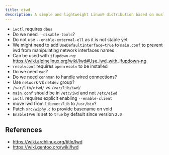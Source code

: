 ```yaml
---
title: eiwd
description: A simple and lightweight Linux® distribution based on musl libc and toybox
---
```


- `iwctl` requires `dbus`
- Do we need `--disable-tools`?
- Do not use `--enable-external-ell` as it is not stable yet
- We might need to add `UseDefaultInterface=true` to `main.conf` to prevent iwd from manipulating network interfaces names
- Can be used with `ifupdown-ng`: https://wiki.alpinelinux.org/wiki/Iwd#Use_iwd_with_ifupdown-ng
- `resolvconf` requires `openresolv` to be installed
- Do we need `ead`?
- Do we need `connman` to handle wired connections?
- Use `network` vs `netdev` group?
- `/var/lib/eiwd/` vs `/var/lib/iwd/`
- `main.conf` should be in `/etc/iwd` and not `/etc/eiwd`
- `iwctl` requires explicit enabling `--enable-client`
- move iwd from `libexec/lib` to `/usr/bin`?
- Patch `src/wiphy.c` to provide basename on void
- `EnableIPv6` is set to `true` by default since version `2.0`

## References
- https://wiki.archlinux.org/title/Iwd
- https://wiki.gentoo.org/wiki/Iwd
